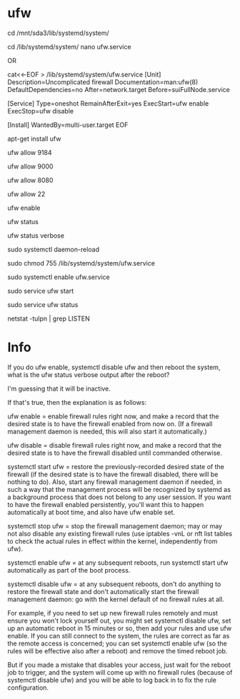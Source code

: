 # ufw

cd /mnt/sda3/lib/systemd/system/

cd /lib/systemd/system/
nano ufw.service

OR

cat<<-EOF > /lib/systemd/system/ufw.service
[Unit]
Description=Uncomplicated firewall
Documentation=man:ufw(8)
DefaultDependencies=no
After=network.target
Before=suiFullNode.service

[Service]
Type=oneshot
RemainAfterExit=yes
ExecStart=ufw enable
ExecStop=ufw disable

[Install]
WantedBy=multi-user.target
EOF



apt-get install ufw

ufw allow 9184

ufw allow 9000

ufw allow 8080

ufw allow 22

ufw enable

ufw status

ufw status verbose

sudo systemctl daemon-reload

sudo chmod 755 /lib/systemd/system/ufw.service

sudo systemctl enable ufw.service

sudo service ufw start

sudo service ufw status

netstat -tulpn | grep LISTEN


# Info
If you do ufw enable, systemctl disable ufw and then reboot the system, what is the ufw status verbose output after the reboot?

I'm guessing that it will be inactive.

If that's true, then the explanation is as follows:

ufw enable = enable firewall rules right now, and make a record that the desired state is to have the firewall enabled from now on. (If a firewall management daemon is needed, this will also start it automatically.)

ufw disable = disable firewall rules right now, and make a record that the desired state is to have the firewall disabled until commanded otherwise.

systemctl start ufw = restore the previously-recorded desired state of the firewall (if the desired state is to have the firewall disabled, there will be nothing to do). Also, start any firewall management daemon if needed, in such a way that the management process will be recognized by systemd as a background process that does not belong to any user session. If you want to have the firewall enabled persistently, you'll want this to happen automatically at boot time, and also have ufw enable set.

systemctl stop ufw = stop the firewall management daemon; may or may not also disable any existing firewall rules (use iptables -vnL or nft list tables to check the actual rules in effect within the kernel, independently from ufw).

systemctl enable ufw = at any subsequent reboots, run systemctl start ufw automatically as part of the boot process.

systemctl disable ufw = at any subsequent reboots, don't do anything to restore the firewall state and don't automatically start the firewall management daemon: go with the kernel default of no firewall rules at all.

For example, if you need to set up new firewall rules remotely and must ensure you won't lock yourself out, you might set systemctl disable ufw, set up an automatic reboot in 15 minutes or so, then add your rules and use ufw enable. If you can still connect to the system, the rules are correct as far as the remote access is concerned; you can set systemctl enable ufw (so the rules will be effective also after a reboot) and remove the timed reboot job.

But if you made a mistake that disables your access, just wait for the reboot job to trigger, and the system will come up with no firewall rules (because of systemctl disable ufw) and you will be able to log back in to fix the rule configuration.
